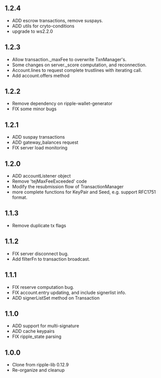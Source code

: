 ## 1.2.4
+ ADD escrow transactions, remove suspays.
+ ADD utils for cryto-conditions
+ upgrade to ws2.2.0

## 1.2.3
+ Allow transaction._maxFee to overwrite TxnManager's.
+ Some changes on server._score computation, and reconnection.
+ Account.lines to request complete trustlines with iterating call.
+ Add account.offers method

## 1.2.2
+ Remove dependency on ripple-wallet-generator
+ FIX some minor bugs

## 1.2.1
+ ADD suspay transactions
+ ADD gateway_balances request
+ FIX server load monitoring

## 1.2.0

+ ADD accountListener object
+ Remove 'tejMaxFeeExceeded' code
+ Modify the resubmission flow of TransactionManager
+ more complete functions for KeyPair and Seed, e.g. support RFC1751 format.


## 1.1.3

+ Remove duplicate tx flags

## 1.1.2

+ FIX server disconnect bug.
+ Add filterFn to transaction broadcast.


## 1.1.1

+ FIX reserve computation bug.
+ FIX account.entry updating, and include signerlist info.
+ ADD signerListSet method on Transaction

## 1.1.0

+ ADD support for multi-signature
+ ADD cache keypairs
+ FIX ripple_state parsing


## 1.0.0

+ Clone from ripple-lib 0.12.9
+ Re-organize and cleanup

